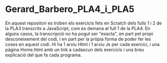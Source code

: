 # Gerard_Barbero_PLA4_i_PLA5
En aquest repositori es troben els exercicis fets en Scratch dels fulls 1 i 2 de la PLA3 transcrits a JavaScript,
com es demana al full 1 de la PLA4.
En alguns casos, la transcripció no ha pogut ser "exacta", en part pel propi desconeixement del codi, i en part
per la pròpia forma de poder fer les coses en aquest codi.
Hi ha 1 arxiu Html i 1 arxiu Js per cada exercici, i una pàgina Home.html amb un link a cadascun dels exercicis i 
una breu explicació del que fa cada programa.
